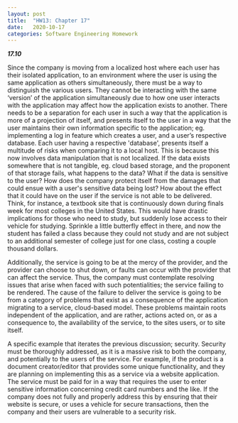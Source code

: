 ```yaml
---
layout: post
title:  "HW13: Chapter 17"
date:   2020-10-17
categories: Software Engineering Homework
---
```



***17.10***


Since the company is moving from a localized host where each user has their isolated application, to an environment where the user is using the same application as others simultaneously, there must be a way to distinguish the various users. They cannot  be interacting with the same ‘version’ of the application simultaneously due to how one user interacts with the application may affect how the application exists to another. There needs to be a separation for each user in such a way that the application is more of a projection of itself, and presents itself to the user in a way that the user maintains their own information specific to the application; eg. implementing a log in feature which creates a user, and a user’s respective database. Each user having a respective 'database', presents itself a multitude of risks when comparing it to a local host. This is because this now involves data manipulation that is not localized. If the data exists somewhere that is not tangible, eg. cloud based storage, and the proponent of that storage fails, what happens to the data? What if the data is sensitive to the user? How does the company protect itself from the damages that could ensue with a user's sensitive data being lost? How about the effect that it could have on the user if the service is not able to be delivered. Think, for instance, a textbook site that is continuously down during finals week for most colleges in the United States. This would have drastic implications for those who need to study, but suddenly lose access to their vehicle for studying. Sprinkle a little butterfly effect in there, and now the student has failed a class because they could not study and are not subject to an additional semester of college just for one class, costing a couple thousand dollars.


Additionally, the service is going to be at the mercy of the provider, and the provider can choose to shut down, or faults can occur with the provider that can affect the service. Thus, the company must contemplate resolving issues that arise when faced with such potentialities; the service failing to be rendered. The cause of the failure to deliver the service is going to be from a category of problems that exist as a consequence of the application migrating to a service, cloud-based model. These problems maintain roots independent of the application, and are rather, actions acted on, or as a consequence to, the availability of the service, to the sites users, or to site itself. 

A specific example that iterates the previous discussion; security. Security must be thoroughly addressed, as it is a massive risk to both the company, and potentially to the users of the service. For example, if the product is a document creator/editor that provides some unique functionality, and they are planning on implementing this as a service via a website application. The service must be paid for in a way that requires the user to enter sensitive information concerning credit card numbers and the like. If the company does not fully and properly address this by ensuring that their website is secure, or uses a vehicle for secure transactions, then the company and their users are vulnerable to a security risk.   
